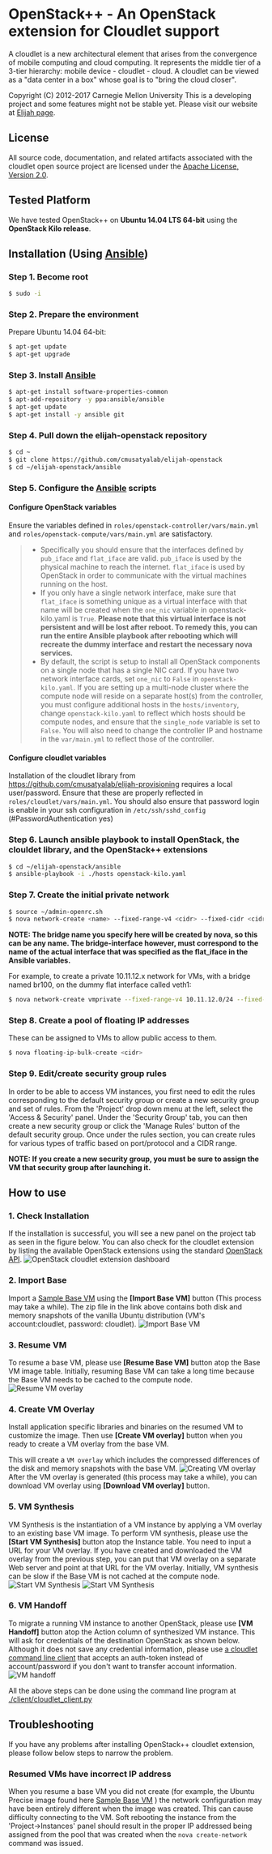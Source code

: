 # OpenStack++ - An OpenStack extension for Cloudlet support
A cloudlet is a new architectural element that arises from the convergence of
mobile computing and cloud computing. It represents the middle tier of a
3-tier hierarchy:  mobile device - cloudlet - cloud.   A cloudlet can be
viewed as a "data center in a box" whose  goal is to "bring the cloud closer".

Copyright (C) 2012-2017 Carnegie Mellon University This is a developing project
and some features might not be stable yet.  Please visit our website at [Elijah
page](http://elijah.cs.cmu.edu/).



## License
All source code, documentation, and related artifacts associated with the
cloudlet open source project are licensed under the [Apache License, Version
2.0](http://www.apache.org/licenses/LICENSE-2.0.html).



## Tested Platform
We have tested OpenStack++ on __Ubuntu 14.04 LTS 64-bit__ using the __OpenStack Kilo release__.

## Installation (Using [Ansible](http://docs.ansible.com/))


### Step 1. Become root
```sh
$ sudo -i
```

### Step 2. Prepare the environment
Prepare Ubuntu 14.04 64-bit:
```sh
$ apt-get update
$ apt-get upgrade
```

### Step 3. Install [Ansible](http://docs.ansible.com/)
```sh
$ apt-get install software-properties-common  
$ apt-add-repository -y ppa:ansible/ansible  
$ apt-get update  
$ apt-get install -y ansible git
```

### Step 4. Pull down the elijah-openstack repository
```sh
$ cd ~  
$ git clone https://github.com/cmusatyalab/elijah-openstack  
$ cd ~/elijah-openstack/ansible
  ```

### Step 5. Configure the [Ansible](http://docs.ansible.com/) scripts
#### Configure OpenStack variables
Ensure the variables defined in `roles/openstack-controller/vars/main.yml` and `roles/openstack-compute/vars/main.yml` are satisfactory.

> * Specifically you should ensure that the interfaces defined by `pub_iface` and `flat_iface` are valid. `pub_iface` is used by the physical machine to reach the internet. `flat_iface` is used by OpenStack in order to communicate with the virtual machines running on the host.
> * If you only have a single network interface, make sure that `flat_iface` is something unique as a virtual interface with that name will be created when the `one_nic` variable in openstack-kilo.yaml is `True`. **Please note that this virtual interface is not persistent and will be lost after reboot. To remedy this, you can run the entire Ansible playbook after rebooting which will recreate the dummy interface and restart the necessary nova services.**
> * By default, the script is setup to install all OpenStack components on a single node that has a single NIC card.  If you have two network interface cards, set `one_nic` to `False` in `openstack-kilo.yaml`.  If you are setting up a multi-node cluster where the compute node will reside on a separate host(s) from the controller, you must configure additional hosts in the `hosts/inventory`, change `openstack-kilo.yaml` to reflect which hosts should be compute nodes, and ensure that the `single_node` variable is set to `False`. You will also need to change the controller IP and hostname in the `var/main.yml` to reflect those of the controller.

#### Configure cloudlet variables
Installation of the cloudlet library from https://github.com/cmusatyalab/elijah-provisioning requires a local user/password. Ensure that these are properly reflected in `roles/cloudlet/vars/main.yml`. You should also ensure that password login is enable in your ssh configuration in `/etc/ssh/sshd_config` (#PasswordAuthentication yes)

### Step 6. Launch ansible playbook to install OpenStack, the clouldet library, and the OpenStack++ extensions
```sh
$ cd ~/elijah-openstack/ansible   
$ ansible-playbook -i ./hosts openstack-kilo.yaml
```

### Step 7. Create the initial private network
```sh
$ source ~/admin-openrc.sh  
$ nova network-create <name> --fixed-range-v4 <cidr> --fixed-cidr <cidr> --bridge <bridge> --bridge-interface <flat_interface>
```
**NOTE: The bridge name you specify here will be created by nova, so this can be any name. The bridge-interface however, must correspond to the name of the actual interface that was specified as the flat_iface in the Ansible variables.**

For example, to create a private 10.11.12.x network for VMs, with a bridge named br100, on the dummy flat interface called veth1:
```sh
$ nova network-create vmprivate --fixed-range-v4 10.11.12.0/24 --fixed-cidr 10.11.12.0/24 --bridge br100 --bridge-interface veth1
```

### Step 8. Create a pool of floating IP addresses
These can be assigned to VMs to allow public access to them.
```sh
$ nova floating-ip-bulk-create <cidr>
```
### Step 9. Edit/create security group rules
In order to be able to access VM instances, you first need to edit the rules corresponding to the default security group or create a new security group and set of rules.  From the 'Project' drop down menu at the left, select the 'Access & Security' panel.  Under the 'Security Group' tab, you can then create a new security group or click the 'Manage Rules' button of the default security group. Once under the rules section, you can create rules for various types of traffic based on port/protocol and a CIDR range.

**NOTE: If you create a new security group, you must be sure to assign the VM that security group after launching it.**


## How to use

### 1. Check Installation
If the installation is successful, you will see a new panel on the project tab
as seen in the figure below.  You can also check for the cloudlet extension by listing
the available OpenStack extensions using the standard [OpenStack
API](http://developer.openstack.org/api-ref-compute-v2.html#listExtensionsv2).
![OpenStack cloudlet extension
dashboard](https://github.com/cmusatyalab/elijah-openstack/blob/master/doc/screenshot-kilo/1-cloudlet-dashboard-kilo.png?raw=true)  

### 2. Import Base
Import a [Sample Base
VM](https://storage.cmusatyalab.org/cloudlet-vm/precise-hotplug-new.zip) using the
__[Import Base VM]__ button (This process may take a while). The zip file in the link above contains both disk
and memory snapshots of the vanilla Ubuntu distribution (VM's account:cloudlet, password: cloudlet). ![Import Base
VM](https://github.com/cmusatyalab/elijah-openstack/blob/master/doc/screenshot-kilo/2-import-base.png?raw=true)

### 3. Resume VM
To resume a base VM, please use __[Resume Base VM]__ button atop the Base VM image
table. Initially, resuming Base VM can take a long time because the Base VM needs to be cached to
the compute node. ![Resume VM
overlay](https://github.com/cmusatyalab/elijah-openstack/blob/master/doc/screenshot-kilo/3-resume-base.png?raw=true)


### 4. Create VM Overlay
Install application specific libraries and binaries on the resumed VM to customize the image.
Then use __[Create VM overlay]__ button when you ready to create a VM overlay from the base VM.

This will create a `VM overlay` which includes the compressed differences of the disk and memory snapshots with the base VM.
![Creating VM
overlay](https://github.com/cmusatyalab/elijah-openstack/blob/master/doc/screenshot-kilo/4-create-vm-overlay.png?raw=true)
After the VM overlay is generated (this process may take a while), you
can download VM overlay using __[Download VM overlay]__ button.  

### 5. VM Synthesis
VM Synthesis is the instantiation of a VM instance by applying a VM overlay to an existing base VM image.
To perform VM synthesis, please use the __[Start VM Synthesis]__ button atop the Instance
table. You need to input a URL for your VM overlay. If you have created and
downloaded the VM overlay from the previous step, you can put that VM overlay on a separate Web
server and point at that URL for the VM overlay. Initially, VM synthesis can
be slow if the Base VM is not cached at the compute node. ![Start VM
Synthesis](https://github.com/cmusatyalab/elijah-openstack/blob/master/doc/screenshot-kilo/5-vm-synthesis.png?raw=true)
![Start VM Synthesis](https://github.com/cmusatyalab/elijah-openstack/blob/master/doc/screenshot-kilo/5-vm-synthesis-done.png?raw=true)  

### 6. VM Handoff
To migrate a running VM instance to another OpenStack, please use __[VM Handoff]__
button atop the Action column of synthesized VM instance. This will ask for
credentials of the destination OpenStack as shown below.  Although it
does not save any credential information, please use [a cloudlet command line
client](https://github.com/cmusatyalab/elijah-openstack/blob/master/client/cloudlet_client.py)
that accepts an auth-token instead of account/password if you don't want to transfer
account information.  ![VM
handoff](https://github.com/cmusatyalab/elijah-openstack/blob/master/doc/screenshot-kilo/6-vmhandoff.png?raw=true)  


All the above steps can be done using the command line program at
[./client/cloudlet_client.py](https://github.com/cmusatyalab/elijah-openstack/blob/master/client/cloudlet_client.py)



## Troubleshooting
If you have any problems after installing OpenStack++ cloudlet extension, please follow
below steps to narrow the problem.


### Resumed VMs have incorrect IP address
When you resume a base VM you did not create (for example, the Ubuntu Precise image found here [Sample Base VM](https://storage.cmusatyalab.org/cloudlet-vm/precise-hotplug-new.zip) ) the network configuration may have been entirely different when the image was created. This can cause difficulty connecting to the VM. Soft rebooting the instance from the 'Project->Instances' panel should result in the proper IP addressed being assigned from the pool that was created when the `nova create-network` command was issued.
